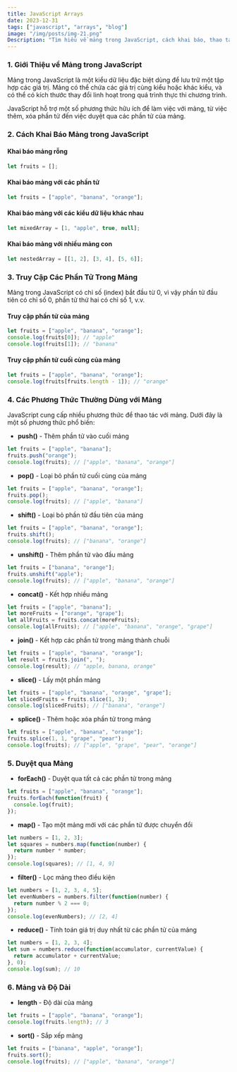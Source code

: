 ```yaml
---
title: JavaScript Arrays  
date: 2023-12-31  
tags: ["javascript", "arrays", "blog"]  
image: "/img/posts/img-21.png"  
Description: "Tìm hiểu về mảng trong JavaScript, cách khai báo, thao tác và các phương thức phổ biến khi làm việc với mảng."  
---
```


### 1. Giới Thiệu về Mảng trong JavaScript

Mảng trong JavaScript là một kiểu dữ liệu đặc biệt dùng để lưu trữ một tập hợp các giá trị. Mảng có thể chứa các giá trị cùng kiểu hoặc khác kiểu, và có thể có kích thước thay đổi linh hoạt trong quá trình thực thi chương trình.

JavaScript hỗ trợ một số phương thức hữu ích để làm việc với mảng, từ việc thêm, xóa phần tử đến việc duyệt qua các phần tử của mảng.

### 2. Cách Khai Báo Mảng trong JavaScript

#### **Khai báo mảng rỗng**

```javascript
let fruits = [];
```

#### **Khai báo mảng với các phần tử**

```javascript
let fruits = ["apple", "banana", "orange"];
```

#### **Khai báo mảng với các kiểu dữ liệu khác nhau**

```javascript
let mixedArray = [1, "apple", true, null];
```

#### **Khai báo mảng với nhiều mảng con**

```javascript
let nestedArray = [[1, 2], [3, 4], [5, 6]];
```

### 3. Truy Cập Các Phần Tử Trong Mảng

Mảng trong JavaScript có chỉ số (index) bắt đầu từ 0, vì vậy phần tử đầu tiên có chỉ số 0, phần tử thứ hai có chỉ số 1, v.v.

#### **Truy cập phần tử của mảng**

```javascript
let fruits = ["apple", "banana", "orange"];
console.log(fruits[0]); // "apple"
console.log(fruits[1]); // "banana"
```

#### **Truy cập phần tử cuối cùng của mảng**

```javascript
let fruits = ["apple", "banana", "orange"];
console.log(fruits[fruits.length - 1]); // "orange"
```

### 4. Các Phương Thức Thường Dùng với Mảng

JavaScript cung cấp nhiều phương thức để thao tác với mảng. Dưới đây là một số phương thức phổ biến:

- **push()** - Thêm phần tử vào cuối mảng

```javascript
let fruits = ["apple", "banana"];
fruits.push("orange");
console.log(fruits); // ["apple", "banana", "orange"]
```

- **pop()** - Loại bỏ phần tử cuối cùng của mảng

```javascript
let fruits = ["apple", "banana", "orange"];
fruits.pop();
console.log(fruits); // ["apple", "banana"]
```

- **shift()** - Loại bỏ phần tử đầu tiên của mảng

```javascript
let fruits = ["apple", "banana", "orange"];
fruits.shift();
console.log(fruits); // ["banana", "orange"]
```

- **unshift()** - Thêm phần tử vào đầu mảng

```javascript
let fruits = ["banana", "orange"];
fruits.unshift("apple");
console.log(fruits); // ["apple", "banana", "orange"]
```

- **concat()** - Kết hợp nhiều mảng

```javascript
let fruits = ["apple", "banana"];
let moreFruits = ["orange", "grape"];
let allFruits = fruits.concat(moreFruits);
console.log(allFruits); // ["apple", "banana", "orange", "grape"]
```

- **join()** - Kết hợp các phần tử trong mảng thành chuỗi

```javascript
let fruits = ["apple", "banana", "orange"];
let result = fruits.join(", ");
console.log(result); // "apple, banana, orange"
```

- **slice()** - Lấy một phần mảng

```javascript
let fruits = ["apple", "banana", "orange", "grape"];
let slicedFruits = fruits.slice(1, 3);
console.log(slicedFruits); // ["banana", "orange"]
```

- **splice()** - Thêm hoặc xóa phần tử trong mảng

```javascript
let fruits = ["apple", "banana", "orange"];
fruits.splice(1, 1, "grape", "pear");
console.log(fruits); // ["apple", "grape", "pear", "orange"]
```

### 5. Duyệt qua Mảng

- **forEach()** - Duyệt qua tất cả các phần tử trong mảng

```javascript
let fruits = ["apple", "banana", "orange"];
fruits.forEach(function(fruit) {
  console.log(fruit);
});
```

- **map()** - Tạo một mảng mới với các phần tử được chuyển đổi

```javascript
let numbers = [1, 2, 3];
let squares = numbers.map(function(number) {
  return number * number;
});
console.log(squares); // [1, 4, 9]
```

- **filter()** - Lọc mảng theo điều kiện

```javascript
let numbers = [1, 2, 3, 4, 5];
let evenNumbers = numbers.filter(function(number) {
  return number % 2 === 0;
});
console.log(evenNumbers); // [2, 4]
```

- **reduce()** - Tính toán giá trị duy nhất từ các phần tử của mảng

```javascript
let numbers = [1, 2, 3, 4];
let sum = numbers.reduce(function(accumulator, currentValue) {
  return accumulator + currentValue;
}, 0);
console.log(sum); // 10
```

### 6. Mảng và Độ Dài

- **length** - Độ dài của mảng

```javascript
let fruits = ["apple", "banana", "orange"];
console.log(fruits.length); // 3
```

- **sort()** - Sắp xếp mảng

```javascript
let fruits = ["banana", "apple", "orange"];
fruits.sort();
console.log(fruits); // ["apple", "banana", "orange"]
```